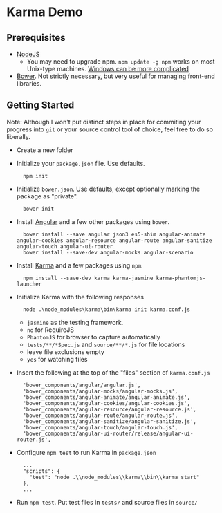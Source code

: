 # Karma Demo

## Prerequisites

* [NodeJS](http://nodejs.org/)
    * You may need to upgrade npm. `npm update -g npm` works on most Unix-type machines. [Windows can be more complicated][1]
* [Bower][2]. Not strictly necessary, but very useful for managing front-end libraries.

## Getting Started

Note: Although I won't put distinct steps in place for commiting your progress into `git` or your source control tool of choice, feel free to do so liberally.

* Create a new folder
* Initialize your `package.json` file. Use defaults.

        npm init

* Initialize `bower.json`. Use defaults, except optionally marking the package as "private".

        bower init

* Install [Angular][3] and a few other packages using `bower`.

        bower install --save angular json3 es5-shim angular-animate angular-cookies angular-resource angular-route angular-sanitize angular-touch angular-ui-router
        bower install --save-dev angular-mocks angular-scenario

* Install [Karma][4] and a few packages using `npm`.

        npm install --save-dev karma karma-jasmine karma-phantomjs-launcher

* Initialize Karma with the following responses
        
        node .\node_modules\karma\bin\karma init karma.conf.js

    * `jasmine` as the testing framework.
    * `no` for RequireJS
    * `PhantomJS` for browser to capture automatically
    * `tests/**/*Spec.js` and `source/**/*.js` for file locations
    * leave file exclusions empty
    * `yes` for watching files

* Insert the following at the top of the "files" section of `karma.conf.js`

        'bower_components/angular/angular.js',
        'bower_components/angular-mocks/angular-mocks.js',
        'bower_components/angular-animate/angular-animate.js',
        'bower_components/angular-cookies/angular-cookies.js',
        'bower_components/angular-resource/angular-resource.js',
        'bower_components/angular-route/angular-route.js',
        'bower_components/angular-sanitize/angular-sanitize.js',
        'bower_components/angular-touch/angular-touch.js',
        'bower_components/angular-ui-router/release/angular-ui-router.js',

* Configure `npm test` to run Karma in `package.json`

        ...
        "scripts": {
          "test": "node .\\node_modules\\karma\\bin\\karma start"
        },
        ...

* Run `npm test`. Put test files in `tests/` and source files in `source/`

[1]: https://github.com/npm/npm/wiki/Troubleshooting#upgrading-on-windows
[2]: http://bower.io/
[3]: https://angularjs.org/
[4]: http://karma-runner.github.io/0.12/index.html
